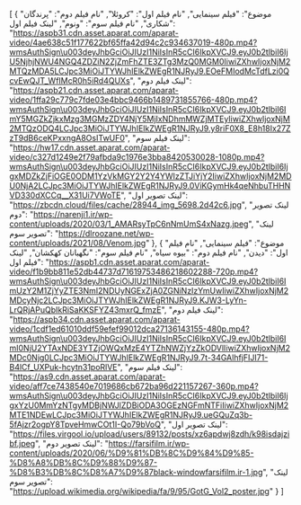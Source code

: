 [
  {
    "موضوع": "فیلم سینمایی",
    "نام فیلم اول": "کروئلا",
    "نام فیلم دوم": "پرندگان شکاری",
    "نام فیلم سوم": "ونوم",
    "لینک فیلم اول": "https://aspb31.cdn.asset.aparat.com/aparat-video/4ae638c51f177622bf65ffa42d94c2c934637019-480p.mp4?wmsAuthSign\u003deyJhbGciOiJIUzI1NiIsInR5cCI6IkpXVCJ9.eyJ0b2tlbiI6IjU5NjhjNWU4NGQ4ZDZiN2ZjZmFhZTE3ZTg3MzQ0MGM0IiwiZXhwIjoxNjM2MTQzMDA5LCJpc3MiOiJTYWJhIElkZWEgR1NJRyJ9.EOeFMIodMcTdfLzi0QcvEwQJT_WfIMcR0h5iRd4QUXs",
    "لینک فیلم دوم": "https://aspb21.cdn.asset.aparat.com/aparat-video/1ffa29c779c7fde03e4bbc9466b1489731855766-480p.mp4?wmsAuthSign\u003deyJhbGciOiJIUzI1NiIsInR5cCI6IkpXVCJ9.eyJ0b2tlbiI6ImY5MGZkZjkxMzg3MGMzZDY4NjY5MjIxNDhmMWZjMTEyIiwiZXhwIjoxNjM2MTQzODQ4LCJpc3MiOiJTYWJhIElkZWEgR1NJRyJ9.y8riF0X8_E8h18Ix27ZzT9dB6ceKPxxngA8OsITwUF0",
    "لینک فیلم سوم": "https://hw17.cdn.asset.aparat.com/aparat-video/c327d1249e2f79afbda9c1976e3bba8420530028-1080p.mp4?wmsAuthSign\u003deyJhbGciOiJIUzI1NiIsInR5cCI6IkpXVCJ9.eyJ0b2tlbiI6IjgxMDZkZjFiOGE0ODM1YzVkMGY2Y2Y4YWIzZTJiYjY2IiwiZXhwIjoxNjM2MDU0NjA2LCJpc3MiOiJTYWJhIElkZWEgR1NJRyJ9.0ViKGymHk4qeNhbuTHHNVD330dXCCq__X31Ui7VWoTE",
    "لینک تصویر اول": "https://zbcdn.cloud/files/cache/28944_img_5698.2d42c6.jpg",
    "لینک تصویر دوم": "https://narenji1.ir/wp-content/uploads/2020/03/1_AMARsyTpC6nNmUmS4xNazg.jpeg",
    "لینک تصویر سوم": "https://dlroozane.net/wp-content/uploads/2021/08/Venom.jpg"
  },
  {
    "موضوع": "فیلم سینمایی",
    "نام فیلم اول": "دیدن",
    "نام فیلم دوم": "بیوه سیاه",
    "نام فیلم سوم": "نگهبانان کهکشان",
    "لینک فیلم اول": "https://aspb1.cdn.asset.aparat.com/aparat-video/f1b9bb811e52db44737d71619753486218602288-720p.mp4?wmsAuthSign\u003deyJhbGciOiJIUzI1NiIsInR5cCI6IkpXVCJ9.eyJ0b2tlbiI6ImUzY2M1ZjYyZTE3NmI2NDUyNGExZjA0ZGNiNzIzYmUwIiwiZXhwIjoxNjM2MDcyNjc2LCJpc3MiOiJTYWJhIElkZWEgR1NJRyJ9.KJW3-LyYn-LrQRjAPuQbIkRiSaKKSFYZ43mxrQ_fmzE",
    "لینک فیلم دوم": "https://aspb34.cdn.asset.aparat.com/aparat-video/1cdf1ed61010ddf59efef99012dca27136143155-480p.mp4?wmsAuthSign\u003deyJhbGciOiJIUzI1NiIsInR5cCI6IkpXVCJ9.eyJ0b2tlbiI6ImI0NjU2YTAxNDE3YTZjOWQxMzE4YTZhNWZjYzZkODVlIiwiZXhwIjoxNjM2MDc0Njg0LCJpc3MiOiJTYWJhIElkZWEgR1NJRyJ9.7t-34GAlhfjFIJI71-B4lCf_UXPuk-hcytn31poRlVE",
    "لینک فیلم سوم": "https://as9.cdn.asset.aparat.com/aparat-video/aff7ce7438540e7019686cb672ba96d221157267-360p.mp4?wmsAuthSign\u003deyJhbGciOiJIUzI1NiIsInR5cCI6IkpXVCJ9.eyJ0b2tlbiI6IjgxYzU0MmYzNTgyMDBjNWJlZDBiODA3OGEzNGFmNTFiIiwiZXhwIjoxNjM2MTE1NDEwLCJpc3MiOiJTYWJhIElkZWEgR1NJRyJ9.ueGQuZq3b-5fAjzr2ogpY8TpveHmwCOt1I-Qo79bVoQ",
    "لینک تصویر اول": "https://files.virgool.io/upload/users/89132/posts/xz6apdwj8zdh/k98isdajzibf.jpeg",
    "لینک تصویر دوم": "https://farsifilm.ir/wp-content/uploads/2020/06/%D9%81%DB%8C%D9%84%D9%85-%D8%A8%DB%8C%D9%88%D9%87-%D8%B3%DB%8C%D8%A7%D9%87black-windowfarsifilm.ir-1.jpg",
    "لینک تصویر سوم": "https://upload.wikimedia.org/wikipedia/fa/9/95/GotG_Vol2_poster.jpg"
  }
]
